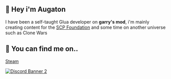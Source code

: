 ## 👋 Hey i'm Augaton

I have been a self-taught Glua developer on **garry's mod**, i'm mainly  creating content for the [SCP Foundation](https://scp-wiki.wikidot.com/) and some time on another universe such as Clone Wars

## 🔗 You can find me on..
[Steam](https://steamcommunity.com/id/Exceed-Augaton/)

[![Discord Banner 2](https://discordapp.com/api/guilds/924749913278005268/widget.png?style=banner2)](https://discord.gg/kJFQe95pgh)
